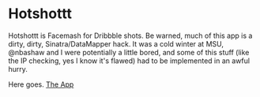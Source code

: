 # Hotshottt
Hotshottt is Facemash for Dribbble shots. Be warned, much of this app is a dirty, dirty, Sinatra/DataMapper hack. It was a cold winter at MSU, @nbashaw and I were potentially a little bored, and some of this stuff (like the IP checking, yes I know it's flawed) had to be implemented in an awful hurry.

Here goes.
[The App](http://www.hotshottt.com/)
